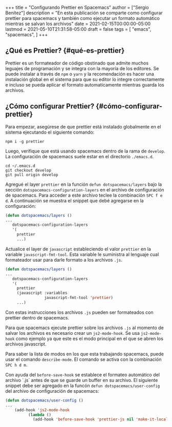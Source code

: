 +++
title = "Configurando Prettier en Spacemacs"
author = ["Sergio Benítez"]
description = "En esta publicación se comparte como configurar prettier para spacemacs y también como ejecutar un formato automático mientras se salvan los archivos"
date = 2021-02-15T00:00:00-05:00
lastmod = 2021-05-10T21:31:58-05:00
draft = false
tags = [
  "emacs",
  "spacemacs",
]
+++

## ¿Qué es Prettier? {#qué-es-prettier}

Prettier es un formateador de código obstinado que admite muchos leguajes de programación y se integra con la mayoría de los editores. Se puede instalar a través de `npm` o `yarn` y la recomendación es hacer una instalación global en el sistema para que su editor lo integre correctamente e incluso se pueda aplicar el formato automaticamente mientras guarda los archivos.


## ¿Cómo configurar Prettier? {#cómo-configurar-prettier}

Para empezar, asegúrese de que prettier está instalado globalmente en el sistema ejecutando el siguiente comando:

```nil
npm i -g prettier
```

Luego, verifique que está usando spacemacs dentro de la rama de `develop`. La configuración de spacemacs suele estar en el directorio `./emacs.d`.

```nil
cd ~/.emacs.d
git checkout develop
git pull origin develop
```

Agregué el layer `prettier` en la función `defun dotspacemacs/layers` bajo la sección `dotspacemacs-configuration-layers` en el archivo de configuración de spacemacs. Para acceder a este archivo teclee la combinación `SPC f e d`. A continuación se muestra el snippet que debé agregarse en la configuración:

```lisp
(defun dotspacemacs/layers ()
...
   dotspacemacs-configuration-layers
   '(
     prettier
     ...)
```

Actualice el layer de `javascript` estableciendo el valor `prettier` en la variable `javascript-fmt-tool`. Esta variable le suministra al lenguaje cual formateador usar para darle formato a los archivos `.js`.

```lisp
(defun dotspacemacs/layers ()
...
   dotspacemacs-configuration-layers
   '(
     prettier
     (javascript :variables
                 javascript-fmt-tool 'prettier)
     ...)
```

Con estas instrucciones los archivos `.js` pueden ser formateados con prettier dentro de spacemacs.

Para que spacemacs ejecute prettier sobre los archivos `.js` al momento de salvar los archivos es necesario crear un `js2-mode-hook`. Se usa `js2-mode-hook` como ejemplo ya que este es el modo principal en el que se abren los archivos javascript.

Para saber la lista de modos en los que esta trabajando spacemacs, puede usar el comando `describe-mode`. El comando se activa con la combinación `SPC h d m`.

Con ayuda del `before-save-hook` se establece el formateo automático del archivo \`.js\` antes de que se guarde un buffer en su archivo. El siguiente snippet debe ser agregado en la funcón `defun dotspacemacs/user-config` del archivo de configuración de spacemacs:

```lisp
(defun dotspacemacs/user-config ()
...
    (add-hook 'js2-mode-hook
          (lambda ()
            (add-hook 'before-save-hook 'prettier-js nil 'make-it-local)))
```
